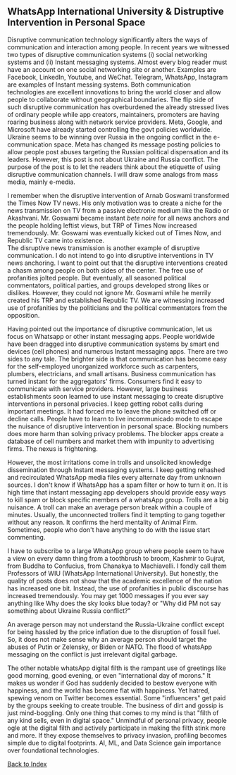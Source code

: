 ##  WhatsApp International University & Distruptive Intervention in Personal Space



Disruptive communication technology significantly alters the ways of communication and interaction among people. In recent years we witnessed two 
types of disruptive communication systems (i) social networking systems and (ii) Instant messaging systems. Almost
every blog reader must have an account on one social networking site or another. Examples are Facebook, 
LinkedIn, Youtube, and WeChat. Telegram, WhatsApp, Instagram are examples of Instant messing systems. Both 
communication technologies are excellent innovations to bring the world closer and allow people to collaborate without
geographical boundaries. The flip side of such disruptive communication has overburdened the already stressed lives of 
ordinary people while app creators, maintainers, promoters are having roaring business along with network service 
providers. Meta, Google, and Microsoft have already started controlling the govt policies worldwide. 
Ukraine seems to be winning over Russia in the ongoing conflict in the e-communication space. Meta has changed its
message posting policies to allow people post abuses targeting the Russian political dispensation and its leaders.
However, this post is not about Ukraine
and Russia conflict. The purpose of the post is to let the readers think about the etiquette of using disruptive 
communication channels. I will draw some analogs from mass media, mainly e-media. 

I remember when the disruptive intervention of Arnab Goswami transformed the Times Now TV news. His only motivation was 
to create a niche for the news transmission on TV from a passive electronic medium like the Radio or Akashvani. Mr.
Goswami became instant <i>bete noire</i> for all news anchors and the people holding leftist views, but TRP of Times Now 
increased tremendously. Mr. Goswami was eventually kicked out of Times Now, and Republic TV came into existence.  
The disruptive news transmission is another example of disruptive 
communication. I do not intend to go into disruptive interventions in TV news anchoring. I want to point out that the 
disruptive interventions created a chasm among people on both sides of the center. The free use of profanities jolted people. But 
eventually, all seasoned political commentators, political parties, and groups developed strong likes or dislikes. 
However, they could not ignore Mr. Goswami while he merrily created his TRP and established Republic TV. We are witnessing increased use of profanities by the politicians and the political commentators from the opposition. 

Having pointed out the importance of disruptive communication, let us focus on Whatsapp or other instant messaging apps. People worldwide
have been dragged into disruptive communication systems by smart end devices (cell phones) and numerous Instant messaging 
apps. There are two sides to any tale. The brighter side is that communication has become easy for the self-employed 
unorganized workforce such as carpenters, plumbers, electricians, and small artisans. Business communication has turned instant for the 
aggregators' firms. Consumers find it easy to communicate with service providers. However, large business establishments soon learned to use instant 
messaging to create disruptive interventions in personal privacies. I keep getting robot calls during important meetings. It had 
forced me to leave the phone switched off or decline calls. People have to learn to live incommunicado mode to escape the nuisance of disruptive 
intervention in personal space. Blocking numbers does more harm than solving privacy problems. The blocker apps create a database 
of cell numbers and market them with impunity to advertising firms. The nexus is frightening.

However, the most irritations come in trolls and unsolicited knowledge dissemination through Instant messaging systems. I keep 
getting rehashed and recirculated WhatsApp media files every alternate day from unknown sources. I don't know if WhatsApp has a spam filter or how to turn it 
on. It is high time that instant messaging app developers should provide easy ways to kill spam or block specific members of a whatsApp group. Trolls are a big nuisance. A troll 
can make an average person break within a couple of minutes. Usually, the unconnected trollers find it tempting to gang together 
without any reason. It confirms the herd mentality of Animal Firm. Sometimes, people who don't have anything to do with the issue 
start commenting.

I have to subscribe to a large WhatsApp group where people seem to have a view on every damn thing from a toothbrush to broom, Kashmir 
to Gujrat, from Buddha to Confucius, from Chanakya to Machiavelli. I fondly call them Professors of WIU (WhatsApp International 
University). But honestly, the quality of posts does not show that the academic excellence of the nation has increased one bit. 
Instead, the use of profanities in public discourse has increased tremendously. You may get 1000 messages if you ever say anything like Why does the sky looks 
blue today? or "Why did PM not say something about Ukraine Russia conflict?"

An average person may not understand the Russia-Ukraine conflict except for being hassled by the price
inflation due to the disruption of fossil fuel. So, it does not make sense why an average person should target the abuses of Putin or 
Zelensky, or Biden or NATO. The flood of whatsApp messaging on the conflict is just irrelevant digital garbage. 

The other notable whatsApp digital filth is the rampant use of greetings like good morning, good evening, or even
"international day of morons." It makes us wonder if God has suddenly decided to bestow everyone with happiness, and the
world has become flat with happiness. Yet hatred, spewing venom on Twitter becomes essential. Some 
"influencers" get paid by the groups seeking to create trouble. The business of dirt and gossip is just mind-boggling. 
Only one thing that comes to my mind is that "filth of any kind sells, even in digital space." Unmindful of personal privacy, people ogle at the digital 
filth and actively participate in making the filth stink more and more. If they expose themselves to privacy invasion, profiling becomes 
simple due to digital footprints. AI, ML, and Data Science gain importance over foundational technologies.

[Back to Index](../index.md)
